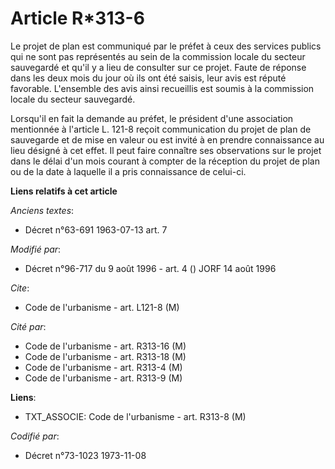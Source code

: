 # Article R*313-6

Le projet de plan est communiqué par le préfet à ceux des services publics qui ne sont pas représentés au sein de la
commission locale du secteur sauvegardé et qu'il y a lieu de consulter sur ce projet. Faute de réponse dans les deux mois du
jour où ils ont été saisis, leur avis est réputé favorable. L'ensemble des avis ainsi recueillis est soumis à la commission
locale du secteur sauvegardé.

Lorsqu'il en fait la demande au préfet, le président d'une association mentionnée à l'article L. 121-8 reçoit communication
du projet de plan de sauvegarde et de mise en valeur ou est invité à en prendre connaissance au lieu désigné à cet effet. Il
peut faire connaître ses observations sur le projet dans le délai d'un mois courant à compter de la réception du projet de
plan ou de la date à laquelle il a pris connaissance de celui-ci.

**Liens relatifs à cet article**

_Anciens textes_:

  - Décret n°63-691 1963-07-13 art. 7

_Modifié par_:

  - Décret n°96-717 du 9 août 1996 - art. 4 () JORF 14 août 1996

_Cite_:

  - Code de l'urbanisme - art. L121-8 (M)

_Cité par_:

  - Code de l'urbanisme - art. R313-16 (M)
  - Code de l'urbanisme - art. R313-18 (M)
  - Code de l'urbanisme - art. R313-4 (M)
  - Code de l'urbanisme - art. R313-9 (M)

**Liens**:

  - TXT_ASSOCIE: Code de l'urbanisme - art. R313-8 (M)

_Codifié par_:

  - Décret n°73-1023 1973-11-08
